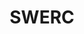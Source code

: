 ---
title: "SWERC"
edition: "2023"
description: "Le SWERC est une compétition internationale de programmation qui rassemble les équipes les plus brillantes de la région sud-ouest de l'Europe, dans le but de résoudre des problèmes complexes en un temps limité."
logo: "/images/evenements/swerc.png"
draft: false
---